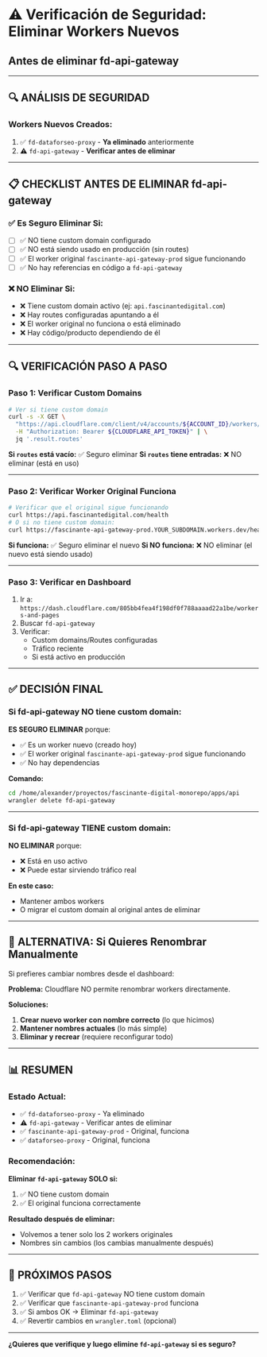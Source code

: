 # ⚠️ Verificación de Seguridad: Eliminar Workers Nuevos
## Antes de eliminar fd-api-gateway

---

## 🔍 **ANÁLISIS DE SEGURIDAD**

### **Workers Nuevos Creados:**
1. ✅ `fd-dataforseo-proxy` - **Ya eliminado** anteriormente
2. ⚠️ `fd-api-gateway` - **Verificar antes de eliminar**

---

## 📋 **CHECKLIST ANTES DE ELIMINAR fd-api-gateway**

### **✅ Es Seguro Eliminar Si:**
- [ ] ✅ NO tiene custom domain configurado
- [ ] ✅ NO está siendo usado en producción (sin routes)
- [ ] ✅ El worker original `fascinante-api-gateway-prod` sigue funcionando
- [ ] ✅ No hay referencias en código a `fd-api-gateway`

### **❌ NO Eliminar Si:**
- ❌ Tiene custom domain activo (ej: `api.fascinantedigital.com`)
- ❌ Hay routes configuradas apuntando a él
- ❌ El worker original no funciona o está eliminado
- ❌ Hay código/producto dependiendo de él

---

## 🔍 **VERIFICACIÓN PASO A PASO**

### **Paso 1: Verificar Custom Domains**

```bash
# Ver si tiene custom domain
curl -s -X GET \
  "https://api.cloudflare.com/client/v4/accounts/${ACCOUNT_ID}/workers/scripts/fd-api-gateway" \
  -H "Authorization: Bearer ${CLOUDFLARE_API_TOKEN}" | \
  jq '.result.routes'
```

**Si `routes` está vacío:** ✅ Seguro eliminar
**Si `routes` tiene entradas:** ❌ NO eliminar (está en uso)

---

### **Paso 2: Verificar Worker Original Funciona**

```bash
# Verificar que el original sigue funcionando
curl https://api.fascinantedigital.com/health
# O si no tiene custom domain:
curl https://fascinante-api-gateway-prod.YOUR_SUBDOMAIN.workers.dev/health
```

**Si funciona:** ✅ Seguro eliminar el nuevo
**Si NO funciona:** ❌ NO eliminar (el nuevo está siendo usado)

---

### **Paso 3: Verificar en Dashboard**

1. Ir a: `https://dash.cloudflare.com/805bb4fea4f198df0f788aaaad22a1be/workers-and-pages`
2. Buscar `fd-api-gateway`
3. Verificar:
   - Custom domains/Routes configuradas
   - Tráfico reciente
   - Si está activo en producción

---

## ✅ **DECISIÓN FINAL**

### **Si fd-api-gateway NO tiene custom domain:**

**ES SEGURO ELIMINAR** porque:
- ✅ Es un worker nuevo (creado hoy)
- ✅ El worker original `fascinante-api-gateway-prod` sigue funcionando
- ✅ No hay dependencias

**Comando:**
```bash
cd /home/alexander/proyectos/fascinante-digital-monorepo/apps/api
wrangler delete fd-api-gateway
```

---

### **Si fd-api-gateway TIENE custom domain:**

**NO ELIMINAR** porque:
- ❌ Está en uso activo
- ❌ Puede estar sirviendo tráfico real

**En este caso:**
- Mantener ambos workers
- O migrar el custom domain al original antes de eliminar

---

## 🔄 **ALTERNATIVA: Si Quieres Renombrar Manualmente**

Si prefieres cambiar nombres desde el dashboard:

**Problema:** Cloudflare NO permite renombrar workers directamente.

**Soluciones:**
1. **Crear nuevo worker con nombre correcto** (lo que hicimos)
2. **Mantener nombres actuales** (lo más simple)
3. **Eliminar y recrear** (requiere reconfigurar todo)

---

## 📊 **RESUMEN**

### **Estado Actual:**
- ✅ `fd-dataforseo-proxy` - Ya eliminado
- ⚠️ `fd-api-gateway` - Verificar antes de eliminar
- ✅ `fascinante-api-gateway-prod` - Original, funciona
- ✅ `dataforseo-proxy` - Original, funciona

### **Recomendación:**
**Eliminar `fd-api-gateway` SOLO si:**
1. ✅ NO tiene custom domain
2. ✅ El original funciona correctamente

**Resultado después de eliminar:**
- Volvemos a tener solo los 2 workers originales
- Nombres sin cambios (los cambias manualmente después)

---

## 🎯 **PRÓXIMOS PASOS**

1. ✅ Verificar que `fd-api-gateway` NO tiene custom domain
2. ✅ Verificar que `fascinante-api-gateway-prod` funciona
3. ✅ Si ambos OK → Eliminar `fd-api-gateway`
4. ✅ Revertir cambios en `wrangler.toml` (opcional)

---

**¿Quieres que verifique y luego elimine `fd-api-gateway` si es seguro?**

